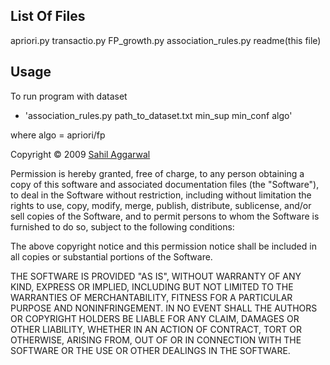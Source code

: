 List Of Files
-------------
apriori.py 
transactio.py
FP_growth.py
association_rules.py
readme(this file)

Usage
-----
To run program with dataset 

- 'association_rules.py path_to_dataset.txt min_sup min_conf algo'

where algo = apriori/fp

Copyright © 2009 [Sahil Aggarwal][me]

Permission is hereby granted, free of charge, to any person obtaining a copy
of this software and associated documentation files (the "Software"), to deal
in the Software without restriction, including without limitation the rights
to use, copy, modify, merge, publish, distribute, sublicense, and/or sell
copies of the Software, and to permit persons to whom the Software is
furnished to do so, subject to the following conditions:

The above copyright notice and this permission notice shall be included in
all copies or substantial portions of the Software.

THE SOFTWARE IS PROVIDED "AS IS", WITHOUT WARRANTY OF ANY KIND, EXPRESS OR
IMPLIED, INCLUDING BUT NOT LIMITED TO THE WARRANTIES OF MERCHANTABILITY,
FITNESS FOR A PARTICULAR PURPOSE AND NONINFRINGEMENT. IN NO EVENT SHALL THE
AUTHORS OR COPYRIGHT HOLDERS BE LIABLE FOR ANY CLAIM, DAMAGES OR OTHER
LIABILITY, WHETHER IN AN ACTION OF CONTRACT, TORT OR OTHERWISE, ARISING FROM,
OUT OF OR IN CONNECTION WITH THE SOFTWARE OR THE USE OR OTHER DEALINGS IN
THE SOFTWARE.

[me]: http://github.com/sahil2050/
[pypi]: http://pypi.python.org/
